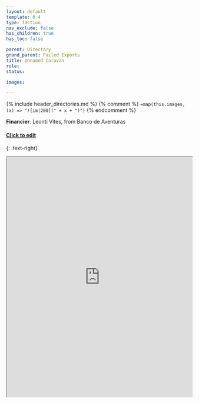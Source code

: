 ```yaml
---
layout: default
template: 0.4
type: faction
nav_exclude: false
has_children: true
has_toc: false

parent: Directory
grand_parent: Failed Exports
title: Unnamed Caravan
role: 
status: 

images: 

---
```


{% include header_directories.md %}
{% comment %}
`=map(this.images, (x) => "![im|200](" + x + ")")`
{% endcomment %}

**Financier**: Leonti Vites, from Banco de Aventuras

#### <a href="https://docs.google.com/spreadsheets/d/1jzVvpxaQsuevjKaFAHmi2KpHFvdh9q9F6tG8ZeVBTMw/edit?gid=0#gid=0" target="_blank">Click to edit</a>
{: .text-right}

<iframe src="https://docs.google.com/spreadsheets/d/e/2PACX-1vT6OmJ2_LeAkUhedPWZPdrCLIMhZjNa2TbFYBToFOmTALiP2_NupZ4ZCnaHuEx04sjq4yL6g_zAMkxy/pubhtml?widget=true&amp;headers=false" width="100%" height="652"></iframe>
